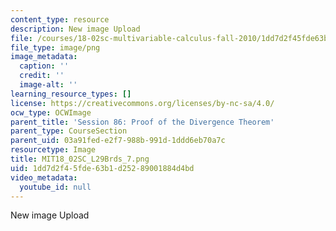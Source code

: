 ```yaml
---
content_type: resource
description: New image Upload
file: /courses/18-02sc-multivariable-calculus-fall-2010/1dd7d2f45fde63b1d25289001884d4bd_MIT18_02SC_L29Brds_7.png
file_type: image/png
image_metadata:
  caption: ''
  credit: ''
  image-alt: ''
learning_resource_types: []
license: https://creativecommons.org/licenses/by-nc-sa/4.0/
ocw_type: OCWImage
parent_title: 'Session 86: Proof of the Divergence Theorem'
parent_type: CourseSection
parent_uid: 03a91fed-e2f7-988b-991d-1ddd6eb70a7c
resourcetype: Image
title: MIT18_02SC_L29Brds_7.png
uid: 1dd7d2f4-5fde-63b1-d252-89001884d4bd
video_metadata:
  youtube_id: null
---
```

New image Upload